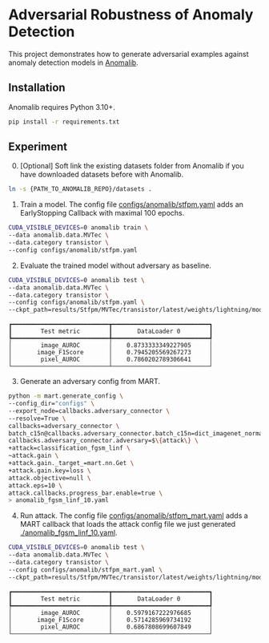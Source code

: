 # Adversarial Robustness of Anomaly Detection

This project demonstrates how to generate adversarial examples against anomaly detection models in [Anomalib](https://github.com/openvinotoolkit/anomalib).

## Installation

Anomalib requires Python 3.10+.

```sh
pip install -r requirements.txt
```

## Experiment

0. \[Optional\] Soft link the existing datasets folder from Anomalib if you have downloaded datasets before with Anomalib.

```sh
ln -s {PATH_TO_ANOMALIB_REPO}/datasets .
```

1. Train a model. The config file [configs/anomalib/stfpm.yaml](configs/anomalib/stfpm.yaml) adds an EarlyStopping Callback with maximal 100 epochs.

```sh
CUDA_VISIBLE_DEVICES=0 anomalib train \
--data anomalib.data.MVTec \
--data.category transistor \
--config configs/anomalib/stfpm.yaml
```

2. Evaluate the trained model without adversary as baseline.

```sh
CUDA_VISIBLE_DEVICES=0 anomalib test \
--data anomalib.data.MVTec \
--data.category transistor \
--config configs/anomalib/stfpm.yaml \
--ckpt_path=results/Stfpm/MVTec/transistor/latest/weights/lightning/model.ckpt
```

```console
┏━━━━━━━━━━━━━━━━━━━━━━━━━━━┳━━━━━━━━━━━━━━━━━━━━━━━━━━━┓
┃        Test metric        ┃       DataLoader 0        ┃
┡━━━━━━━━━━━━━━━━━━━━━━━━━━━╇━━━━━━━━━━━━━━━━━━━━━━━━━━━┩
│        image_AUROC        │    0.8733333349227905     │
│       image_F1Score       │    0.7945205569267273     │
│        pixel_AUROC        │    0.7860202789306641     │
└───────────────────────────┴───────────────────────────┘
```

3. Generate an adversary config from MART.

```sh
python -m mart.generate_config \
--config_dir="configs" \
--export_node=callbacks.adversary_connector \
--resolve=True \
callbacks=adversary_connector \
batch_c15n@callbacks.adversary_connector.batch_c15n=dict_imagenet_normalized \
callbacks.adversary_connector.adversary=$\{attack\} \
+attack=classification_fgsm_linf \
~attack.gain \
+attack.gain._target_=mart.nn.Get \
+attack.gain.key=loss \
attack.objective=null \
attack.eps=10 \
attack.callbacks.progress_bar.enable=true \
> anomalib_fgsm_linf_10.yaml
```

4. Run attack. The config file [configs/anomalib/stfpm_mart.yaml](configs/anomalib/stfpm_mart.yaml) adds a MART callback that loads the attack config file we just generated [./anomalib_fgsm_linf_10.yaml](./anomalib_fgsm_linf_10.yaml).

```sh
CUDA_VISIBLE_DEVICES=0 anomalib test \
--data anomalib.data.MVTec \
--data.category transistor \
--config configs/anomalib/stfpm_mart.yaml \
--ckpt_path=results/Stfpm/MVTec/transistor/latest/weights/lightning/model.ckpt
```

```console
┏━━━━━━━━━━━━━━━━━━━━━━━━━━━┳━━━━━━━━━━━━━━━━━━━━━━━━━━━┓
┃        Test metric        ┃       DataLoader 0        ┃
┡━━━━━━━━━━━━━━━━━━━━━━━━━━━╇━━━━━━━━━━━━━━━━━━━━━━━━━━━┩
│        image_AUROC        │    0.5979167222976685     │
│       image_F1Score       │    0.5714285969734192     │
│        pixel_AUROC        │    0.6867808699607849     │
└───────────────────────────┴───────────────────────────┘
```
